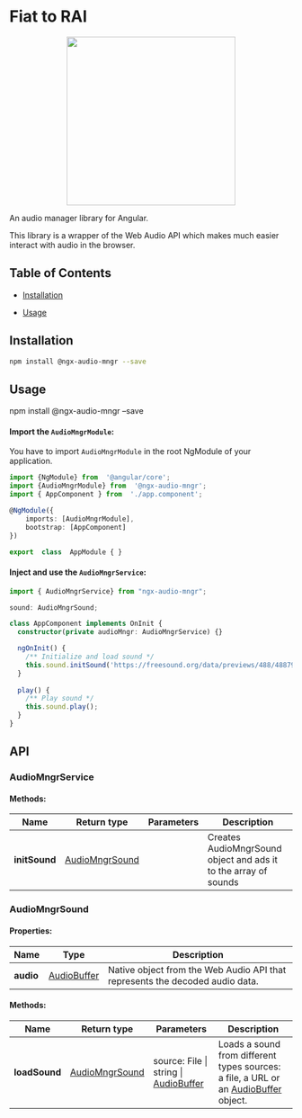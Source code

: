 
# Fiat to RAI
<p align="center">
  <img width="300px" style="text-align: center;" src="https://github.com/JairoFra/fiat-to-rai-chrome-extension/raw/master/images/icon_128.png">
</p>

An audio manager library for Angular.


This library is a wrapper of the Web Audio API which makes much easier interact with audio in the browser.

  

## Table of Contents

*  [Installation](#installation)

*  [Usage](#usage)




  
  

## Installation

```sh
npm install @ngx-audio-mngr --save
```

## Usage

  npm install @ngx-audio-mngr –save

#### Import the `AudioMngrModule`:

  

You have to import `AudioMngrModule` in the root NgModule of your application.

  

```ts
import {NgModule} from  '@angular/core';
import {AudioMngrModule} from  '@ngx-audio-mngr';
import { AppComponent } from  './app.component';

@NgModule({
	imports: [AudioMngrModule],
	bootstrap: [AppComponent]
})

export  class  AppModule { }
```

#### Inject and use the `AudioMngrService`:
```ts
import { AudioMngrService} from "ngx-audio-mngr";

sound: AudioMngrSound;

class AppComponent implements OnInit {
  constructor(private audioMngr: AudioMngrService) {}

  ngOnInit() {
    /** Initialize and load sound */
    this.sound.initSound('https://freesound.org/data/previews/488/488795_10350281-lq.mp3');
  }
  
  play() {
    /** Play sound */
	this.sound.play();
  }
}
```


## API  

### AudioMngrService

#### Methods:

| Name | Return type |Parameters| Description|
|-----------|-------------|-----------|------------|
| **initSound** |[AudioMngrSound](#audiomngrsound) | |Creates AudioMngrSound object and ads it to the array of sounds|

  
### AudioMngrSound

#### Properties:

| Name | Type | Description|
|-----------|-------------|-----------|
| **audio** |[AudioBuffer](https://developer.mozilla.org/en-US/docs/Web/API/AudioBuffer) |Native object from the Web Audio API that represents the decoded audio data. |


#### Methods:
| Name | Return type |Parameters| Description|
|-----------|-------------|-----------|------------|
| **loadSound** |[AudioMngrSound](#audiomngrsound) | source: File \| string \| [AudioBuffer](https://developer.mozilla.org/en-US/docs/Web/API/AudioBuffer)|Loads a sound from different types sources: a file, a URL or an [AudioBuffer](https://developer.mozilla.org/en-US/docs/Web/API/AudioBuffer) object.|
